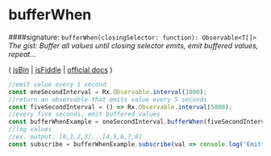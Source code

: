 # bufferWhen
####signature: `bufferWhen(closingSelector: function): Observable<T[]>`
*The gist: Buffer all values until closing selector emits, emit buffered values, repeat...*

( [jsBin](http://jsbin.com/vugerupube/1/edit?js,console) | [jsFiddle](https://jsfiddle.net/qg6qfqLz/31/) | [official docs](http://reactivex.io/rxjs/class/es6/Observable.js~Observable.html#instance-method-bufferWhen) )

```js
//emit value every 1 second
const oneSecondInterval = Rx.Observable.interval(1000);
//return an observable that emits value every 5 seconds
const fiveSecondInterval = () => Rx.Observable.interval(5000);
//every five seconds, emit buffered values
const bufferWhenExample = oneSecondInterval.bufferWhen(fiveSecondInterval);
//log values
//ex. output: [0,1,2,3]...[4,5,6,7,8]
const subscribe = bufferWhenExample.subscribe(val => console.log('Emitted Buffer: ', val));
```